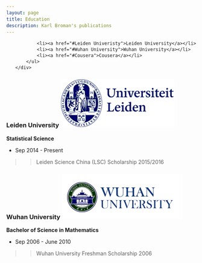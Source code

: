 ```yaml
---
layout: page
title: Education
description: Karl Broman's publications
---
```


<div class="navbar">
    <div class="navbar-inner">
        <ul class="nav">
        
            <li><a href="#Leiden Univeristy">Leiden University</a></li>
            <li><a href="#Wuhan University">Wuhan University</a></li>
            <li><a href="#Cousera">Cousera</a></li>
        </ul>
    </div>
</div>


### <a name="Leiden University"></a>Leiden University   [![Leiden University](icons16/leiden.png)](https://www.universiteitleiden.nl/en)


**Statistical Science**
- Sep 2014 - Present  
> > Leiden Science China (LSC) Scholarship 2015/2016




### <a name="Leiden University"></a>Wuhan University   [![Wuhan University](icons16/wuhan.png)](http://en.whu.edu.cn/)


**Bachelor of Science in Mathematics**
- Sep 2006 - June 2010 
> > Wuhan University Freshman Scholarship 2006





